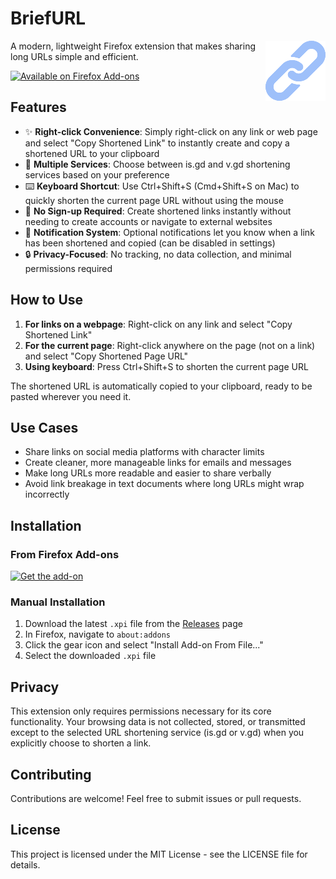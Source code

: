 # BriefURL

<img src="icons/icon-96.png" alt="BriefURL Logo" width="96" height="96" align="right">

A modern, lightweight Firefox extension that makes sharing long URLs simple and efficient.

[![Available on Firefox Add-ons](https://img.shields.io/badge/Available%20on-Firefox%20Add--ons-FF9500.svg)](https://addons.mozilla.org/en-US/firefox/addon/briefurl/)

## Features

- ✨ **Right-click Convenience**: Simply right-click on any link or web page and select "Copy Shortened Link" to instantly create and copy a shortened URL to your clipboard
- 🔄 **Multiple Services**: Choose between is.gd and v.gd shortening services based on your preference
- ⌨️ **Keyboard Shortcut**: Use Ctrl+Shift+S (Cmd+Shift+S on Mac) to quickly shorten the current page URL without using the mouse
- 🚀 **No Sign-up Required**: Create shortened links instantly without needing to create accounts or navigate to external websites
- 🔔 **Notification System**: Optional notifications let you know when a link has been shortened and copied (can be disabled in settings)
- 🔒 **Privacy-Focused**: No tracking, no data collection, and minimal permissions required

## How to Use

1. **For links on a webpage**: Right-click on any link and select "Copy Shortened Link"
2. **For the current page**: Right-click anywhere on the page (not on a link) and select "Copy Shortened Page URL"
3. **Using keyboard**: Press Ctrl+Shift+S to shorten the current page URL

The shortened URL is automatically copied to your clipboard, ready to be pasted wherever you need it.

## Use Cases

- Share links on social media platforms with character limits
- Create cleaner, more manageable links for emails and messages
- Make long URLs more readable and easier to share verbally
- Avoid link breakage in text documents where long URLs might wrap incorrectly

## Installation

### From Firefox Add-ons
[<img src="https://blog.mozilla.org/addons/files/2015/11/get-the-addon.png" alt="Get the add-on" width="172" height="60">](https://addons.mozilla.org/en-US/firefox/addon/briefurl/)

### Manual Installation
1. Download the latest `.xpi` file from the [Releases](https://github.com/winters27/firefox-link-shortener/releases) page
2. In Firefox, navigate to `about:addons`
3. Click the gear icon and select "Install Add-on From File..."
4. Select the downloaded `.xpi` file

## Privacy

This extension only requires permissions necessary for its core functionality. Your browsing data is not collected, stored, or transmitted except to the selected URL shortening service (is.gd or v.gd) when you explicitly choose to shorten a link.

## Contributing

Contributions are welcome! Feel free to submit issues or pull requests.

## License

This project is licensed under the MIT License - see the LICENSE file for details.